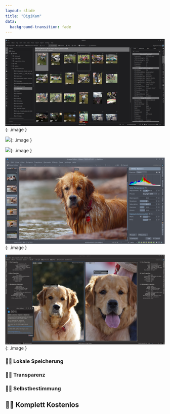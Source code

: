 ```yaml
---
layout: slide
title: "DigiKam"
data:
  background-transition: fade
--- 
```



<section markdown="1">

![](assets/images/f1_album.png){: .image }

</section>


<section markdown="1">

![](assets/images/f2_datetag.png){: .image }

</section>


<section markdown="1">

![](assets/images/f3_geo.png){: .image }

</section>


<section markdown="1">

![](assets/images/f4_mods.png){: .image }

</section>

<section markdown="1">

![](assets/images/f5_face.png){: .image }

</section>



<section markdown="1">

<h3 data-fragment-index="2" class="fragment fade-in">👍🏽 Lokale Speicherung</h3>
<h3 data-fragment-index="3" class="fragment fade-in">👍🏽 Transparenz</h3>
<h3 data-fragment-index="4" class="fragment fade-in">👍🏽 Selbstbestimmung</h3>
<h1 data-fragment-index="6" class="fragment fade-in">👍🏽 Komplett Kostenlos</h1>

</section>

